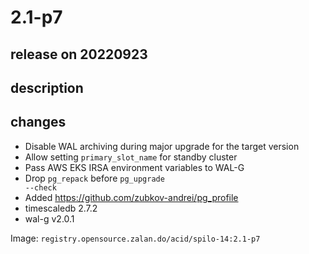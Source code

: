 # 2.1-p7

## release on 20220923

## description

## changes

* Disable WAL archiving during major upgrade for the target version
* Allow setting <code>primary_slot_name</code> for standby cluster
* Pass AWS EKS IRSA environment variables to WAL-G
* Drop <code>pg_repack</code> before <code>pg_upgrade --check</code>
* Added <a href="https://github.com/zubkov-andrei/pg_profile">https://github.com/zubkov-andrei/pg_profile</a>
* timescaledb 2.7.2
* wal-g v2.0.1

Image: <code>registry.opensource.zalan.do/acid/spilo-14:2.1-p7</code>

